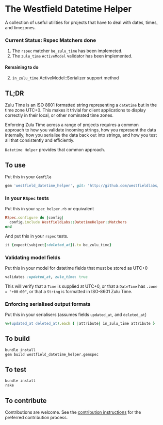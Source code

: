 # The Westfield Datetime Helper

A collection of useful utilities for projects that have to deal with dates, times, and timezones.

### Current Status: Rspec Matchers done

1. The `rspec` matcher `be_zulu_time` has been implemeted.
2. The `zulu_time` `ActiveModel` validator has been implemented.

#### Remaining to do

2. `in_zulu_time` ActiveModel::Serializer support method

## TL;DR

Zulu Time is an ISO 8601 formatted string representing a `datetime` but in the time zone UTC+0. This makes it trivial for client applications to display correctly in their local, or other nominated time zones.

Enforcing Zulu Time across a range of projects requires a common approach to how you validate incoming strings, how you represent the data internally, how you serialise the data back out into strings, and how you test all that consistently and efficiently.

`Datetime Helper` provides that common approach.

## To use

Put this in your `Gemfile`

```ruby
gem 'westfield_datetime_helper', git: "http://github.com/westfieldlabs/datetime_helper.git"
```

### In your `RSpec` tests

Put this in your `spec_helper.rb` or equivalent

```ruby
RSpec.configure do |config|
  config.include WestfieldLabs::DatetimeHelper::Matchers
end
```

And put this in your `rspec` tests.

```ruby
it {expect(subject[:deleted_at]).to be_zulu_time}
```

### Validating model fields

Put this in your model for datetime fields that must be stored as UTC+0

```ruby
validates :updated_at, zulu_time: true
```

This will verify that a `Time` is supplied at UTC+0,
or that a `DateTime` has `.zone = "+00:00"`,
or that a `String` is formatted in ISO-8601 Zulu Time.

### Enforcing serialised output formats

Put this in your serialisers (assumes fields `updated_at`, and `deleted_at`)

```ruby
%w(updated_at deleted_at).each { |attribute| in_zulu_time attribute }
```

## To build

```sh
bundle install
gem build westfield_datetime_helper.gemspec
```

## To test

```sh
bundle install
rake
```

## To contribute

Contributions are welcome.  See the [contribution instructions](contributing.md) for the preferred contribution process.

